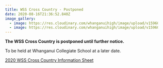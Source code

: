```yaml
---
title: WSS Cross Country - Postponed
date: 2020-08-16T21:36:52.840Z
image_gallery:
  - image: https://res.cloudinary.com/whanganuihigh/image/upload/v1596059361/Events/111632050_3226676054058850_1832094114440829767_o.jpg
  - image: https://res.cloudinary.com/whanganuihigh/image/upload/v1596059722/Events/Course_Map_at_Collegiate_School.jpg
---
```

**The WSS Cross Country is postponed until further notice.**

To be held at Whanganui Collegiate School at a later date.

[2020 WSS Cross Country Information Sheet](https://res.cloudinary.com/whanganuihigh/image/upload/v1596059441/Events/2020-WSS-Cross-Country-Information-Sheet.pdf)